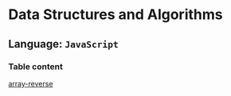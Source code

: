 # Data Structures and Algorithms

## Language: `JavaScript`

### Table content

[array-reverse](./code-challenges/reverseArray/Reaverse.md )


